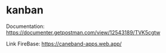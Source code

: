 # kanban
Documentation:
https://documenter.getpostman.com/view/12543189/TVK5cgtw

Link FireBase:
https://caneband-apps.web.app/